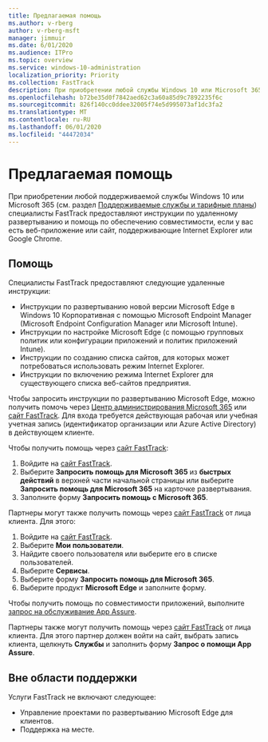 ```yaml
---
title: Предлагаемая помощь
ms.author: v-rberg
author: v-rberg-msft
manager: jimmuir
ms.date: 6/01/2020
ms.audience: ITPro
ms.topic: overview
ms.service: windows-10-administration
localization_priority: Priority
ms.collection: FastTrack
description: При приобретении любой службы Windows 10 или Microsoft 365 (см. раздел "Поддерживаемые службы и тарифные планы") специалисты FastTrack предоставляют инструкции по удаленному развертыванию и помощь по обеспечению совместимости, если у вас есть веб-приложение или сайт, поддерживающие Internet Explorer или Google Chrome.
ms.openlocfilehash: b72be35d0f7842aed62c3a60a85d9c7892235f6c
ms.sourcegitcommit: 826f140cc0ddee32005f74e5d995073af1dc3fa2
ms.translationtype: MT
ms.contentlocale: ru-RU
ms.lasthandoff: 06/01/2020
ms.locfileid: "44472034"
---
```

# <a name="assistance-offered"></a>Предлагаемая помощь

При приобретении любой поддерживаемой службы Windows 10 или Microsoft 365 (см. раздел [Поддерживаемые службы и тарифные планы](M365-eligible-services-and-plans.md)) специалисты FastTrack предоставляют инструкции по удаленному развертыванию и помощь по обеспечению совместимости, если у вас есть веб-приложение или сайт, поддерживающие Internet Explorer или Google Chrome. 

## <a name="assistance"></a>Помощь

Специалисты FastTrack предоставляют следующие удаленные инструкции:
- Инструкции по развертыванию новой версии Microsoft Edge в Windows 10 Корпоративная с помощью Microsoft Endpoint Manager (Microsoft Endpoint Configuration Manager или Microsoft Intune).
- Инструкции по настройке Microsoft Edge (с помощью групповых политик или конфигурации приложений и политик приложений Intune).
- Инструкции по созданию списка сайтов, для которых может потребоваться использовать режим Internet Explorer.
- Инструкции по включению режима Internet Explorer для существующего списка веб-сайтов предприятия.

Чтобы запросить инструкции по развертыванию Microsoft Edge, можно получить помочь через [Центр администрирования Microsoft 365](https://go.microsoft.com/fwlink/?linkid=2032704) или [сайт FastTrack](https://go.microsoft.com/fwlink/?linkid=780698). Для входа требуется действующая рабочая или учебная учетная запись (идентификатор организации или Azure Active Directory) в действующем клиенте. 

Чтобы получить помощь через [сайт FastTrack](https://go.microsoft.com/fwlink/?linkid=780698): 
1.    Войдите на [сайт FastTrack](https://go.microsoft.com/fwlink/?linkid=780698). 
2.    Выберите **Запросить помощь для Microsoft 365** из **быстрых действий** в верхней части начальной страницы или выберите **Запросить помощь для Microsoft 365** на карточке развертывания.
3.    Заполните форму **Запросить помощь с Microsoft 365**.
  
Партнеры могут также получить помощь через [сайт FastTrack](https://go.microsoft.com/fwlink/?linkid=780698) от лица клиента. Для этого:
1.    Войдите на [сайт FastTrack](https://go.microsoft.com/fwlink/?linkid=780698). 
2.    Выберите **Мои пользователи**.
3.    Найдите своего пользователя или выберите его в списке пользователей.
4.    Выберите **Сервисы**.
5.    Выберите форму **Запросить помощь для Microsoft 365**.
6.    Выберите продукт **Microsoft Edge** и заполните форму.
 
Чтобы получить помощь по совместимости приложений, выполните [запрос на обслуживание App Assure](https://go.microsoft.com/fwlink/?linkid=2022721).

Партнеры также могут получить помощь через [сайт FastTrack](https://go.microsoft.com/fwlink/?linkid=780698) от лица клиента. Для этого партнер должен войти на сайт, выбрать запись клиента, щелкнуть **Службы** и заполнить форму **Запрос о помощи App Assure**.

## <a name="out-of-scope"></a>Вне области поддержки

Услуги FastTrack не включают следующее:
- Управление проектами по развертыванию Microsoft Edge для клиентов.
- Поддержка на месте.

